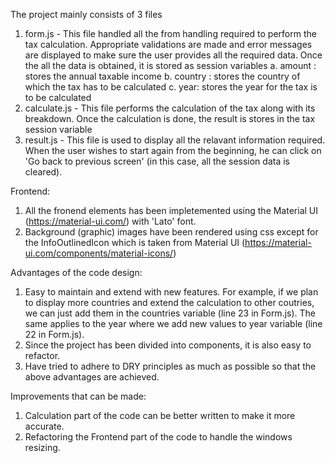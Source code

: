 The project mainly consists of 3 files
1. form.js - This file handled all the from handling required to perform the tax calculation. Appropriate validations are made and error messages are displayed to make sure the user provides all the required data. Once the all the data is obtained, it is stored as session variables
  a. amount : stores the annual taxable income
  b. country : stores the country of which the tax has to be calculated
  c. year: stores the year for the tax is to be calculated
2. calculate.js - This file performs the calculation of the tax along with its breakdown. Once the calculation is done, the result is stores in the tax session variable
3. result.js - This file is used to display all the relavant information required. When the user wishes to start again from the beginning, he can click on 'Go back to previous screen' (in this case, all the session data is cleared).

Frontend:
1. All the fronend elements has been impletemented using the Material UI (https://material-ui.com/) with 'Lato' font.
2. Background (graphic) images have been rendered using css except for the InfoOutlinedIcon which is taken from Material UI (https://material-ui.com/components/material-icons/)

Advantages of the code design:
1. Easy to maintain and extend with new features. For example, if we plan to display more countries and extend the calculation to other coutries, we can just add them in the countries variable (line 23 in Form.js). The same applies to the year where we add new values to year variable (line 22 in Form.js).
2. Since the project has been divided into components, it is also easy to refactor. 
3. Have tried to adhere to DRY principles as much as possible so that the above advantages are achieved.

Improvements that can be made:
1. Calculation part of the code can be better written to make it more accurate.
2. Refactoring the Frontend part of the code to handle the windows resizing.
